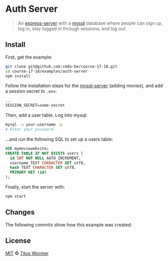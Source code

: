 # Auth Server

> An [express-server][] with a [mysql][] database where people can sign up,
> log in, stay logged in through sessions, and log out.

## Install

First, get the example:

```bash
git clone git@github.com:cmda-be/course-17-18.git
cd course-17-18/examples/auth-server
npm install
```

Follow the installation steps for the [mysql-server][] (adding movies),
and add a session secret to `.env`:

```txt
...
SESSION_SECRET=some-secret
```

Then, add a user table.  Log into mysql:

```sh
mysql -u your-username -p
# Enter your password
```

…and run the following SQL to set up a users table:

```sql
USE mymoviewebsite;
CREATE TABLE IF NOT EXISTS users (
  id INT NOT NULL AUTO_INCREMENT,
  username TEXT CHARACTER SET utf8,
  hash TEXT CHARACTER SET utf8,
  PRIMARY KEY (id)
);
```

Finally, start the server with:

```bash
npm start
```

## Changes

The following commits show how this example was created:

## License

[MIT][] © [Titus Wormer][author]

[mit]: ../../license

[express-server]: ../express-server

[mysql-server]: ../mysql-server

[mysql]: https://www.mysql.com

[author]: http://wooorm.com
